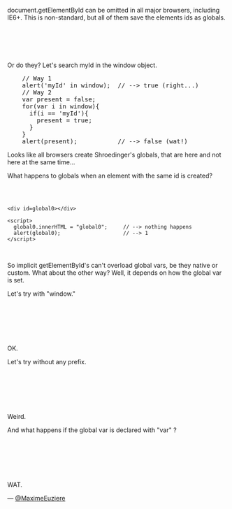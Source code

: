 document.getElementById can be omitted in all major browsers, including IE6+.
This is non-standard, but all of them save the elements ids as globals.

<pre lang="html">
    <div id="myId"></div>
    <script>
      alert(myId.id);         // --> myId
      alert(window.myId.id);  // --> myId
    </script>
</pre>


Or do they? Let's search myId in the window object.

<pre lang="javascript">
    // Way 1
    alert('myId' in window);  // --> true (right...)
    // Way 2
    var present = false;
    for(var i in window){
      if(i == 'myId'){
        present = true;
      }
    }
    alert(present);           // --> false (wat!)
</pre>

Looks like all browsers create Shroedinger's globals, that are here and not here at the same time...

What happens to globals when an element with the same id is created?

<pre lang="html">
    <script>
      global0 = 1;
    </script>

    <div id=global0></div>

    <script>
      global0.innerHTML = "global0";     // --> nothing happens
      alert(global0);                    // --> 1
    </script>
</pre>

So implicit getElementById's can't overload global vars, be they native or custom.
What about the other way? Well, it depends on how the global var is set.

Let's try with "window."

<pre lang="html">
    <div id=global1></div>

    <script>
      global1.innerHTML = "global1";        // --> the div is updated
      console.log(global1);                 // --> the div
      window.global1 = 1;                   // Try to set the global var "global1"
      console.log(global1);                 // --> 1
    </script>
</pre>

OK.

Let's try without any prefix.

<pre lang="html">
    <div id=global2></div>

    <script>
      global2.innerHTML = "global2";    // --> the div is updated
      try{global2 = 1}                  // Try to set the global var "global2"
      catch(e){alert(e)}                // --> TypeError on IE < 9, ok on other browsers
      global2.innerHTML = "hum";        // --> div contains "hum" on IE < 9, nothing happens on other browsers
      console.log(global2);             // --> "[object]" on IE < 9, 1 on other browsers
    </script>
</pre>

Weird.

And what happens if the global var is declared with "var" ?

<pre lang="html">
    <div id=global3></div>

    <script>
      global3.innerHTML = "global3";    // --> Uncaught TypeError: Cannot set property 'innerHTML' of undefined (wtf...)
      console.log(global3);             // --> undefined (wtf?)
      var global3 = 1;                  // --> this breaks the two lines above (wtf!)
      console.log(global3);             // --> 1
    </script>
</pre>

WAT.

— [@MaximeEuziere][1]

[1]:https://twitter.com/MaximeEuziere
